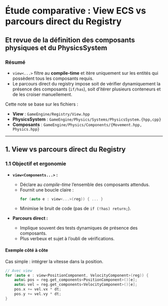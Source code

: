 # Étude comparative : View ECS vs parcours direct du Registry  
## Et revue de la définition des composants physiques et du PhysicsSystem

### Résumé
- `view<...>` filtre au **compile-time** et itère uniquement sur les entités qui possèdent tous les composants requis.  
- Le parcours direct du registry impose soit de vérifier dynamiquement la présence des composants (`if/has`), soit d’itérer plusieurs conteneurs et de les croiser manuellement.

Cette note se base sur les fichiers :
- **View** : `GameEngine/Registry/View.hpp`
- **PhysicsSystem** : `GameEngine/Physics/Systems/PhysicsSystem.{hpp,cpp}`
- **Composants** : `GameEngine/Physics/Components/{Movement.hpp, Physics.hpp}`

---

## 1. View vs parcours direct du Registry

### 1.1 Objectif et ergonomie
- **`view<Components...>` :**
  - Déclare au *compile-time* l’ensemble des composants attendus.
  - Fournit une boucle claire :  
    ```cpp
    for (auto e : view<...>(reg)) { ... }
    ```
  - Minimise le bruit de code (pas de `if (!has) return;`).

- **Parcours direct :**
  - Implique souvent des tests dynamiques de présence des composants.
  - Plus verbeux et sujet à l’oubli de vérifications.

#### Exemple côté à côte

Cas simple : intégrer la vitesse dans la position.

```cpp
// Avec view
for (auto e : view<PositionComponent, VelocityComponent>(reg)) {
    auto& pos = reg.get_components<PositionComponent>()[e];
    auto& vel = reg.get_components<VelocityComponent>()[e];
    pos.x += vel.vx * dt;
    pos.y += vel.vy * dt;
}
```
